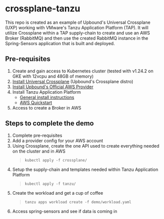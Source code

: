 # crossplane-tanzu

This repo is created as an example of Upbound's Universal Crossplane (UXP) working with VMware's Tanzu Application Platform (TAP). It will utilize Crossplane within a TAP supply-chain to create and use an AWS Broker (RabbitMQ) and then use the created RabbitMQ instance in the Spring-Sensors application that is built and deployed.

## Pre-requisites
1. Create and gain access to Kubernetes cluster (tested with v1.24.2 on GKE with 12vcpu and 48GB of memory)
2. [Install Universal Crossplane](https://cloud.upbound.io/docs/uxp/install) (Upbound's Crossplane distro)
3. [Install Upbound's Official AWS Provider](https://marketplace.upbound.io/providers/upbound/provider-aws/v0.5.0)
4. Install Tanzu Application Platform
    - [General install instructions](https://docs.vmware.com/en/VMware-Tanzu-Application-Platform/1.2/tap/GUID-install-intro.html)
    - [AWS Quickstart](https://aws-quickstart.github.io/quickstart-vmware-tanzu-application-platform/#_deployment_options)
5. Access to create a Broker in AWS

## Steps to complete the demo
1. Complete pre-requisites
2. Add a provider config for your AWS account
3. Using Crossplane, create the one API used to create everything needed on the cluster and in AWS 
    >`kubectl apply -f crossplane/`
4. Setup the supply-chain and templates needed within Tanzu Application Platform
    >`kubectl apply -f tanzu/`
5. Create the workload and get a cup of coffee
    >`tanzu apps workload create -f demo/workload.yaml`
6. Access spring-sensors and see if data is coming in